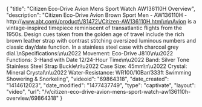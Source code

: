 {
    "title": "Citizen Eco-Drive Avion Mens Sport Watch AW136110H Overview",
    "description": "Citizen Eco-Drive Avion Brown Sport Men - AW136110H - http:\/\/www.abt.com\/product\/81472\/Citizen-AW136110H.html\n\nAvion is a vintage-inspired timepiece reminiscent of transatlantic flights from the 1950s. Design cues taken from the golden age of travel include the rich brown leather strap with contrast stitching oversized luminous numbers and classic day\/date function. In a stainless steel case with charcoal grey dial.\nSpecifications:\n\u2022 Movement: Eco-Drive J810\n\u2022 Functions: 3-Hand with Date 12\/24-Hour Time\n\u2022 Band: Silver Tone Stainless Steel Strap Buckle\n\u2022 Case Size: 45mm\n\u2022 Crystal: Mineral Crystal\n\u2022 Water-Resistance: WR100\/10Bar\/333ft Swimming Showering & Snorkeling",
    "videoid": "69864318",
    "date_created": "1414612023",
    "date_modified": "1477437749",
    "type": "captivate",
    "layout": "video",
    "url": "\/v\/citizen-eco-drive-avion-mens-sport-watch-aw136110h-overview\/69864318"
}